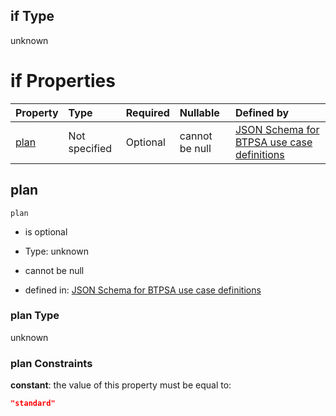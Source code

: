 ## if Type

unknown

# if Properties

| Property      | Type          | Required | Nullable       | Defined by                                                                                                                                                                                                                                  |
| :------------ | :------------ | :------- | :------------- | :------------------------------------------------------------------------------------------------------------------------------------------------------------------------------------------------------------------------------------------ |
| [plan](#plan) | Not specified | Optional | cannot be null | [JSON Schema for BTPSA use case definitions](btpsa-usecase-properties-services-items-allof-1-then-allof-35-then-allof-1-if-properties-plan.md "undefined#/properties/services/items/allOf/1/then/allOf/35/then/allOf/1/if/properties/plan") |

## plan



`plan`

*   is optional

*   Type: unknown

*   cannot be null

*   defined in: [JSON Schema for BTPSA use case definitions](btpsa-usecase-properties-services-items-allof-1-then-allof-35-then-allof-1-if-properties-plan.md "undefined#/properties/services/items/allOf/1/then/allOf/35/then/allOf/1/if/properties/plan")

### plan Type

unknown

### plan Constraints

**constant**: the value of this property must be equal to:

```json
"standard"
```
